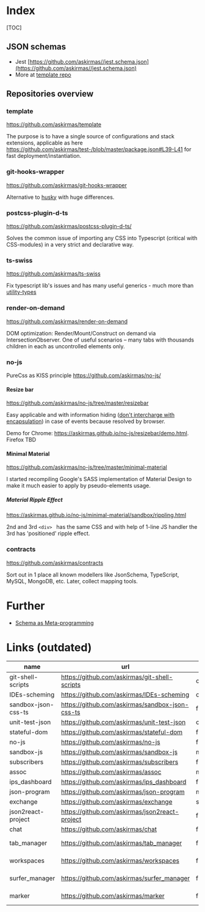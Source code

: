 # Index
[TOC]
## JSON schemas
- Jest [https://github.com/askirmas//jest.schema.json](https://github.com/askirmas//jest.schema.json)
- More at [template repo](https://github.com/askirmas/template/blob/master/.vscode/settings.json)
## Repositories overview

### template

https://github.com/askirmas/template

The purpose is to have a single source of configurations and stack extensions, applicable as here https://github.com/askirmas/test-/blob/master/package.json#L39-L41 for fast deployment/instantiation. 

### git-hooks-wrapper

https://github.com/askirmas/git-hooks-wrapper

Alternative to [husky](https://github.com/typicode/husky) with huge differences. 

### postcss-plugin-d-ts

https://github.com/askirmas/postcss-plugin-d-ts/

Solves the common issue of importing any CSS into Typescript (critical with CSS-modules) in a very strict and declarative way.

### ts-swiss

https://github.com/askirmas/ts-swiss

Fix typescript lib's issues and has many useful generics - much more than [utility-types](https://github.com/piotrwitek/utility-types)

### render-on-demand

https://github.com/askirmas/render-on-demand

DOM optimization: Render/Mount/Construct on demand via IntersectionObserver. One of useful scenarios – many tabs with thousands children in each as uncontrolled elements only.

### no-js

PureCss as KISS principle https://github.com/askirmas/no-js/

#### Resize bar

https://github.com/askirmas/no-js/tree/master/resizebar

Easy applicable and with information hiding ([don't intercharge with encapsulation](https://en.wikipedia.org/wiki/Information_hiding#Overview)) in case of events because resolved by browser. 

Demo for Chrome: https://askirmas.github.io/no-js/resizebar/demo.html. Firefox TBD

#### Minimal Material

https://github.com/askirmas/no-js/tree/master/minimal-material

I started recompiling Google's SASS implementation of Material Design to make it much easier to apply by pseudo-elements usage.

##### Material Ripple Effect

https://askirmas.github.io/no-js/minimal-material/sandbox/rippling.html

2nd and 3rd `<div> ` has the same CSS and with help of 1-line JS handler the 3rd has 'positioned' ripple effect.

### contracts

https://github.com/askirmas/contracts

Sort out in 1 place all known modellers like JsonSchema, TypeScript, MySQL, MongoDB, etc. Later, collect mapping tools.

# Further

- [Schema as Meta-programming](./schema-as-meta)

# Links (outdated)

| name | url  | Side | Keys |
| ---- | ---- | ---- | ---- |
|git-shell-scripts|https://github.com/askirmas/git-shell-scripts|cli|git|
|IDEs-scheming|https://github.com/askirmas/IDEs-scheming|cli|Schema|
|sandbox-json-css-ts|https://github.com/askirmas/sandbox-json-css-ts|front|sandbox|
|unit-test-json|https://github.com/askirmas/unit-test-json|cli|Metaprogramming|
|stateful-dom|https://github.com/askirmas/stateful-dom|front|Html Css|
|no-js|https://github.com/askirmas/no-js|front|Html Css|
|sandbox-js|https://github.com/askirmas/sandbox-js|module|sandbox|
|subscribers|https://github.com/askirmas/subscribers|full|sandbox|
|assoc|https://github.com/askirmas/assoc|module|Utils|
|ips_dashboard|https://github.com/askirmas/ips_dashboard|full|sandbox|
|json-program|https://github.com/askirmas/json-program|module|Metaprogramming|
|exchange|https://github.com/askirmas/exchange|server||
|json2react-project|https://github.com/askirmas/json2react-project|front|Metaprogramming|
|chat|https://github.com/askirmas/chat|full|sandbox|
|tab_manager|https://github.com/askirmas/tab_manager|front|Browser extension|
|workspaces|https://github.com/askirmas/workspaces|front|Browser extension|
|surfer_manager|https://github.com/askirmas/surfer_manager|front|Browser extension|
|marker|https://github.com/askirmas/marker|front|Browser extension|
